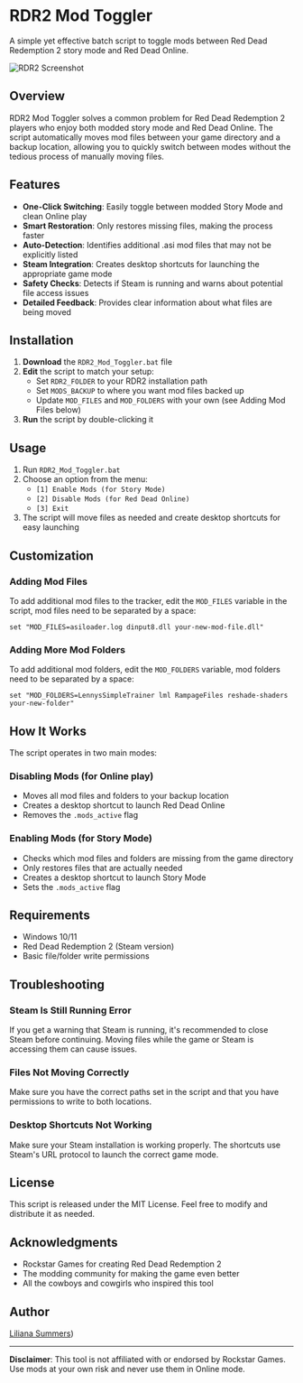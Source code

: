 # RDR2 Mod Toggler

A simple yet effective batch script to toggle mods between Red Dead Redemption 2 story mode and Red Dead Online.

![RDR2 Screenshot](![image](https://github.com/user-attachments/assets/dd561043-94df-4d5e-98cc-593620041027)
)

## Overview

RDR2 Mod Toggler solves a common problem for Red Dead Redemption 2 players who enjoy both modded story mode and Red Dead Online. The script automatically moves mod files between your game directory and a backup location, allowing you to quickly switch between modes without the tedious process of manually moving files.

## Features

- **One-Click Switching**: Easily toggle between modded Story Mode and clean Online play
- **Smart Restoration**: Only restores missing files, making the process faster
- **Auto-Detection**: Identifies additional .asi mod files that may not be explicitly listed
- **Steam Integration**: Creates desktop shortcuts for launching the appropriate game mode
- **Safety Checks**: Detects if Steam is running and warns about potential file access issues
- **Detailed Feedback**: Provides clear information about what files are being moved

## Installation

1. **Download** the `RDR2_Mod_Toggler.bat` file
2. **Edit** the script to match your setup:
   - Set `RDR2_FOLDER` to your RDR2 installation path
   - Set `MODS_BACKUP` to where you want mod files backed up
   - Update `MOD_FILES` and `MOD_FOLDERS` with your own (see Adding Mod Files below)
3. **Run** the script by double-clicking it

## Usage

1. Run `RDR2_Mod_Toggler.bat`
2. Choose an option from the menu:
   - `[1] Enable Mods (for Story Mode)`
   - `[2] Disable Mods (for Red Dead Online)`
   - `[3] Exit`
3. The script will move files as needed and create desktop shortcuts for easy launching

## Customization

### Adding Mod Files

To add additional mod files to the tracker, edit the `MOD_FILES` variable in the script, mod files need to be separated by a space:

```batch
set "MOD_FILES=asiloader.log dinput8.dll your-new-mod-file.dll"
```

### Adding More Mod Folders

To add additional mod folders, edit the `MOD_FOLDERS` variable, mod folders need to be separated by a space:

```batch
set "MOD_FOLDERS=LennysSimpleTrainer lml RampageFiles reshade-shaders your-new-folder"
```

## How It Works

The script operates in two main modes:

### Disabling Mods (for Online play)
- Moves all mod files and folders to your backup location
- Creates a desktop shortcut to launch Red Dead Online
- Removes the `.mods_active` flag

### Enabling Mods (for Story Mode)
- Checks which mod files and folders are missing from the game directory
- Only restores files that are actually needed
- Creates a desktop shortcut to launch Story Mode
- Sets the `.mods_active` flag

## Requirements

- Windows 10/11
- Red Dead Redemption 2 (Steam version)
- Basic file/folder write permissions

## Troubleshooting

### Steam Is Still Running Error
If you get a warning that Steam is running, it's recommended to close Steam before continuing. Moving files while the game or Steam is accessing them can cause issues.

### Files Not Moving Correctly
Make sure you have the correct paths set in the script and that you have permissions to write to both locations.

### Desktop Shortcuts Not Working
Make sure your Steam installation is working properly. The shortcuts use Steam's URL protocol to launch the correct game mode.

## License

This script is released under the MIT License. Feel free to modify and distribute it as needed.

## Acknowledgments

- Rockstar Games for creating Red Dead Redemption 2
- The modding community for making the game even better
- All the cowboys and cowgirls who inspired this tool

## Author

[Liliana Summers](https://blog.lilianasummers.com/))

---

**Disclaimer**: This tool is not affiliated with or endorsed by Rockstar Games. Use mods at your own risk and never use them in Online mode.
